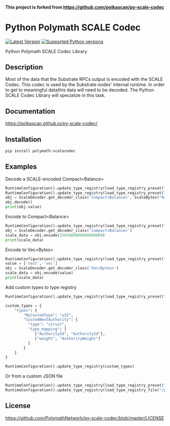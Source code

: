 #### This project is forked from https://github.com/polkascan/py-scale-codec

# Python Polymath SCALE Codec

[![Latest Version](https://img.shields.io/pypi/v/polymath-scalecodec.svg)](https://pypi.org/project/polymath-scalecodec)
[![Supported Python versions](https://img.shields.io/pypi/pyversions/polymath-scalecodec.svg)](https://pypi.org/project/polymath-scalecodec/)

Python Polymath SCALE Codec Library

## Description

Most of the data that the Substrate RPCs output is encoded with the SCALE Codec. This codec is used by the Substrate nodes' internal runtime. In order to get to meaningful data this data will need to be decoded. The Python SCALE Codec Library will specialize in this task.

## Documentation

https://polkascan.github.io/py-scale-codec/

## Installation

```bash
pip install polymath-scalecodec
```

## Examples

Decode a SCALE-encoded Compact\<Balance\>

```python
RuntimeConfiguration().update_type_registry(load_type_registry_preset("default"))
RuntimeConfiguration().update_type_registry(load_type_registry_preset("kusama"))
obj = ScaleDecoder.get_decoder_class('Compact<Balance>', ScaleBytes("0x130080cd103d71bc22"))
obj.decode()
print(obj.value)
```

Encode to Compact\<Balance\> 

```python
RuntimeConfiguration().update_type_registry(load_type_registry_preset("default"))
obj = ScaleDecoder.get_decoder_class('Compact<Balance>')
scale_data = obj.encode(2503000000000000000)
print(scale_data)
```

Encode to Vec\<Bytes\>

```python
RuntimeConfiguration().update_type_registry(load_type_registry_preset("default"))
value = ['test', 'vec']
obj = ScaleDecoder.get_decoder_class('Vec<Bytes>')
scale_data = obj.encode(value)
print(scale_data)
```

Add custom types to type registry

```python
RuntimeConfiguration().update_type_registry(load_type_registry_preset("default"))

custom_types = {
    "types": {
        "MyCustomType": "u32",
        "CustomNextAuthority": {
          "type": "struct",
          "type_mapping": [
             ["AuthorityId", "AuthorityId"],
             ["weight", "AuthorityWeight"]
          ]
        }
    }
}

RuntimeConfiguration().update_type_registry(custom_types)
```

Or from a custom JSON file

```python
RuntimeConfiguration().update_type_registry(load_type_registry_preset("default"))
RuntimeConfiguration().update_type_registry(load_type_registry_file("/path/to/type_registry.json"))
```

## License

https://github.com/PolymathNetwork/py-scale-codec/blob/master/LICENSE
